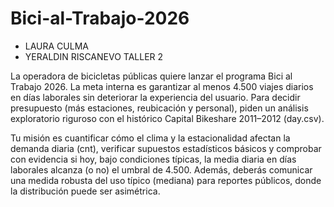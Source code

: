 # Bici-al-Trabajo-2026
* LAURA CULMA
* YERALDIN RISCANEVO
TALLER 2


La operadora de bicicletas públicas quiere lanzar el programa Bici al Trabajo 2026. La meta interna es garantizar al menos 4.500 viajes diarios en días laborales sin deteriorar la experiencia del usuario. Para decidir presupuesto (más estaciones, reubicación y personal), piden un análisis exploratorio riguroso con el histórico Capital Bikeshare 2011–2012 (day.csv).

Tu misión es cuantificar cómo el clima y la estacionalidad afectan la demanda diaria (cnt), verificar supuestos estadísticos básicos y comprobar con evidencia si hoy, bajo condiciones típicas, la media diaria en días laborales alcanza (o no) el umbral de 4.500. Además, deberás comunicar una medida robusta del uso típico (mediana) para reportes públicos, donde la distribución puede ser asimétrica.
